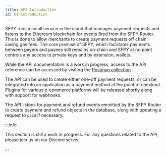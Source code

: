 ```yaml
---
title: API Introduction
id: 01-introduction
---
```


SFPY runs a small service in the cloud that manages payment requests and listens to the Ethereum blockchain for events fired from the SFPY Router. This is done to allow merchants to create payment requests off chain, saving gas fees. The core premise of SFPY, which facilitates payments between payers and payees still remains on-chain and SFPY at no point controls any access to private keys and by extension, wallets.

While the API documentation is a work in progress, access to the API reference can be accessed by visiting the [Postman collection](https://documenter.getpostman.com/view/3342320/TzeZE6K8)

The API can be used to create either one-off payment requests, or can be integrated into an application as a payment method at the point of checkout. Plugins for various e-commerce platforms will be released shortly along with support for webhooks.

The API listens for payment and refund events emmitted by the SFPY Router to create payment and refund objects in the database, along with updating a request to `paid` if necessary.

:::info

This section is still a work in progress. For any questions related to the API, please join us on our Discord server.

:::